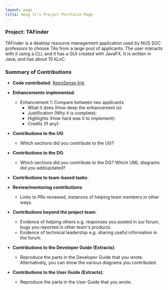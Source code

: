 ```yaml
---
layout: page
title: Heng Yi's Project Portfolio Page
---
```


### Project: TAFinder

TAFinder is a desktop resource management application used by NUS SOC professors to choose TAs from a large pool of applicants. The user interacts with it using a CLI, and it has a GUI created with JavaFX. It is written in Java, and has about 10 kLoC.

### Summary of Contributions

* **Code contributed**: [RepoSense link](https://nus-cs2103-ay2324s1.github.io/tp-dashboard/?search=lheng1&breakdown=true)

* **Enhancements implemented**:
  * Enhancement 1: Compare between two applicants
    * What it does (How deep the enhancement is):
    * Justification (Why it is complete):
    * Highlights (How hard was it to implement):
    * Credits (If any):

* **Contributions to the UG**:
  * Which sections did you contribute to the UG?

* **Contributions to the DG**:
  * Which sections did you contribute to the DG? Which UML diagrams did you add/updated?

* **Contributions to team-based tasks**:

* **Review/mentoring contributions**:
  * Links to PRs reviewed, instances of helping team members in other ways.

* **Contributions beyond the project team**:
  * Evidence of helping others e.g. responses you posted in our forum, bugs you reported in other team's products.
  * Evidence of technical leadership e.g. sharing useful information in the forum.

* **Contributions to the Developer Guide (Extracts)**:
  * Reproduce the parts in the Developer Guide that you wrote. Alternatively, you can show the various diagrams you contributed.

* **Contributions to the User Guide (Extracts)**:
  * Reproduce the parts in the User Guide that you wrote.
